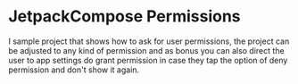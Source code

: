 # JetpackCompose Permissions

I sample project that shows how to ask for user permissions, the project can be adjusted to any kind of permission and as bonus you can also direct the user to app settings do grant permission in case they tap the option of deny permission and don't show it again.

